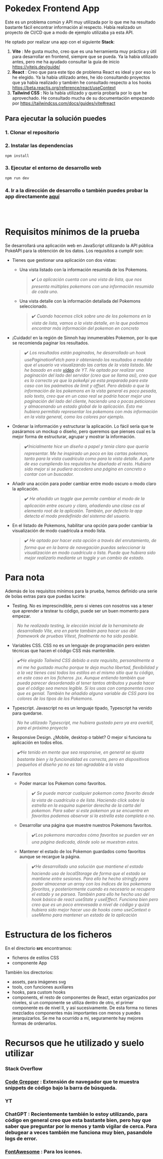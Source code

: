 # Pokedex Frontend App

Este es un problema común y API muy utilizada por lo que me ha resultado bastante fácil encontrar información al respecto. Había realizado un proyecto de CI/CD que a modo de ejemplo utilizaba ya esta API.

He optado por realizar una app con el siguiente **Stack**:

1. **Vite** : Me gusta mucho, creo que es una herramienta muy práctica y útil para desarrollar en frontend, siempre que se pueda. Ya la había utilizado antes, pero me ha ayudado consultar la guía de inicio https://vitejs.dev/guide/
2. **React** : Creo que para este tipo de problema React es ideal y por eso lo he elegido. Ya la había utilizado antes, he ido consultando proyectos que ya había realizado y también he consultado respecto a los hooks https://beta.reactjs.org/reference/react/useContext
3. **Tailwind CSS** : No la había utilizado y quería probarla por lo que he aprovechado. He consultado mucha de su documentación empezando por https://tailwindcss.com/docs/guides/vite#react

## Para ejecutar la solución puedes

### 1. Clonar el repositorio

### 2. Instalar las dependencias

```
npm install
```

### 3. Ejecutar el entorno de desarrollo web

```
npm run dev
```

### 4. Ir a la dirección de desarrollo o también puedes probar la app directamente [aquí](https://pokedex-triceratroll.netlify.app/)

<br></br>

# Requisitos mínimos de la prueba

Se desarrollará una aplicación web en JavaScript utilizando la API pública PokéAPI para la obtención de los datos. Los requisitos a cumplir son:

- Tienes que gestionar una aplicación con dos vistas:

  - Una vista listado con la información resumida de los Pokemons.

    > ✔️ _La aplicación cuenta con una vista de lista, que nos presenta múltiples pokemons con una información resumida de cada uno._

  - Una vista detalle con la información detallada del Pokemons seleccionado.
    > ✔️ _Cuando hacemos click sobre uno de los pokemons en la vista de lista, vamos a la vista detalle, en la que podemos encontrar más información del pokemon en concreto_

- ¡Cuidado! en la región de Sinnoh hay innumerables Pokemon, por lo que se recomienda
  paginar los resultados.

  > ✔️ _Los resultados están paginados, he desarrollado un hook usePaginationFetch para ir obteniendo los resultados a medida que el usuario va visualizando las cartas de la vista listado. Me he basado en este [vídeo](https://youtu.be/pc3fgKYcEAQ) de YT. He optado por realizar una paginación del lado del servidor (creo que se llama así), creo que es lo correcto ya que la pokeApi ya esta preparada para este caso con los paámetros de limit y offset. Pero debido a que la información de los pokemons en la vista general es poco pesada, solo texto, creo que en un caso real se podría hacer mejor una paginación del lado del cliente, haciendo una o pocas peticiones y almacenando un estado global de la aplicación. Esto me hubiera permitido representar los pokemons con más información en la vista general, como los colores por ejemplo._

- Ordenar la información y estructurar la aplicación. Lo fácil sería que te pasáramos un mockup o diseño, pero queremos que pienses cual es la mejor forma de estructurar, agrupar y mostrar la información.

  > ✔️*Inicialmente hice un diseño a papel y tenía claro que quería representar. Me he inspirado un poco en las cartas pokemon, tanto para la vista cuadrícula como para la vista detalle. A parte de eso cumpliendo los requisitos he diseñado el resto. Hubiera sido mejor si se pudiera accedera una página en concreto o contar con un buscador.*

- Añadir una acción para poder cambiar entre modo oscuro o modo claro la aplicación.

  > ✔️ _He añadido un toggle que permite cambiar el modo de la aplicación entre oscuro y claro, añadiendo una clase css al elemento root de la aplicaión. También, por defecto la app detecta el modo predefinido del sistema del usuario._

- En el listado de Pokemons, habilitar una opción para poder cambiar la visualización de modo cuadrícula a modo lista.

  > ✔️ _He optado por hacer esta opción a través del enrutamiento, de forma que en la barra de navegación puedas seleccionar la visualización en modo cuadrícula o lista. Puede que hubiera sido mejor realizarlo mediante un toggle y un cambio de estado._

# Para nota

Además de los requisitos mínimos para la prueba, hemos definido una serie de bolas extras para que puedas lucirte:

- Testing. No es imprescindible, pero si vienes con nosotros vas a tener que aprender a testear tu código, puede ser un buen momento para empezar.

> _No he realizado testing, le elección inicial de la herramineta de desarrollado Vite, era en parte también para hacer uso del framework de pruebas Vitest, finalmente no ha sido posible._

- Variables CSS. CSS no es un lenguaje de programación pero existen técnicas que hacen el código CSS más mantenible.

> _✔️He elegido Tailwind CSS debido a este requisito, personalmente a mí me ha gustado mucho porque te deja mucha libertad, flexibilidad y a la vez tienes casi todos los estilos en el mismo sitio que tu código, en este caso en los ficheros .jsx. Aunque entiendo también que pueda parecer desordenado al tener tantos atributos y pueda hacer que el código sea menos legible. Si los usas con componentes creo que es genial. También he añadido alguna variable de CSS para los colores de los tipos de los Pokemons._

- Typescript. Javascript no es un lenguaje tipado, Typescript ha venido para quedarse.

> _No he utilizado Typescript, me hubiera gustado pero ya era overkill, para el próximo proyecto_

- Responsive Design. ¿Mobile, desktop o tablet? O mejor si funciona tu aplicación en todos ellos.

> _✔️He tenido en mente que sea responsive, en general se ajusta bastante bien y la funcionalidad es correcta, pero en dispositivos pequeños el diseño ya no es tan agradable a la vista_

- Favoritos

  - Poder marcar los Pokemon como favoritos.

    > ✔️ _Se puede marcar cualquier pokemon como favorito desde la vista de cuadrícula o de lista. Haciendo click sobre la estrella en la esquina superior derecha de la carta del pokemon. Para saber si este pokemon ya se encuentra en favoritos podemos observar si la estrella esta completa o no._

  - Desarrollar una página que muestre nuestros Pokemons favoritos.

    > ✔️*Los pokemons marcados cómo favoritos se pueden ver en una página dedicada, dónde solo se muestran estos.*

  - Mantener el estado de los Pokemon guardados como favoritos aunque se recargue la página.

    > ✔️*He desarrollado una solución que mantiene el estado haciendo uso de localStorage de forma que el estado se mantiene entre sesiones. Para ello he hecho stringfy para poder almacenar un array con los índices de los pokemons favoritos, y posteriormente cuando es necesario se recupera el estado y se parsea. También para ello he hecho uso del hook básico de react useState y useEffect. Funciona bien pero creo que es un poco enrevesada a nivel de código y quizá hubiera sido mejor hacer uso de hooks como useContext o useMemo para mantener un estado de la aplicación*

# Estructura de los ficheros

En el directorio **src** encontramos:

- ficheros de estilos CSS
- componente App

También los directorios:

- assets, para imágenes svg
- tools, con funciones auxiliares
- hooks, para custom hooks
- components, el resto de componentes de React, estan organizados por niveles, si un componente se utiliza dentro de otro, el primer componente es de nivel II, y así sucesivamente. De esta forma no tienes mezclados componentes más importantes con menos y puedes jerarquizarlos. Se me ha ocurrido a mí, seguramente hay mejores formas de ordenarlos.

# Recursos que he utilizado y suelo utilizar

### Stack Overflow

### [Code Grepper](https://www.grepper.com/) : Extensión de navegador que te muestra snippets de código bajo la barra de búsqueda.

### YT

### ChatGPT : Recientemente también lo estoy utilizando, para código en general creo que esta bastante bien, pero hay que saber que preguntar por lo menos y tamb vigilar de cerca. Para debugear a veces también me funciona muy bien, pasandole logs de error.

### [FontAwesome](https://fontawesome.com/search) : Para los iconos.
